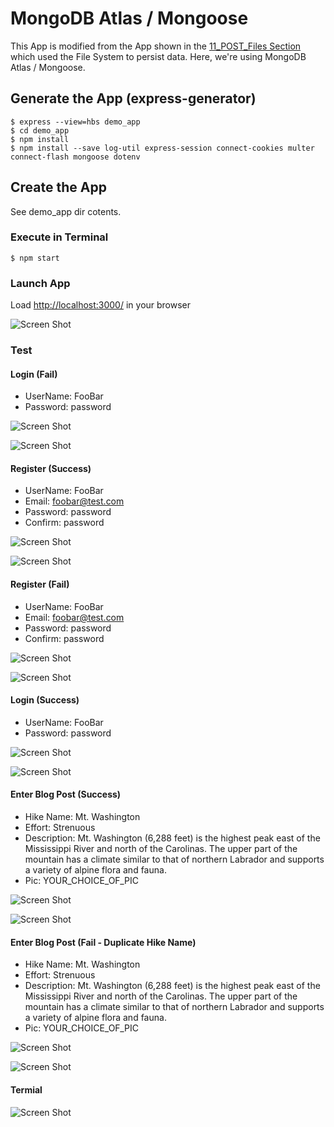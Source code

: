 # MongoDB Atlas / Mongoose
This App is modified from the App shown in the [11_POST_Files Section](https://github.com/RobertFrenette/E-31_Spring_2018/tree/master/11_POST_Files) which used the File System to persist data. Here, we're using MongoDB Atlas / Mongoose.


## Generate the App (express-generator)
```
$ express --view=hbs demo_app
$ cd demo_app
$ npm install
$ npm install --save log-util express-session connect-cookies multer connect-flash mongoose dotenv
```
## Create the App 

See demo_app dir cotents.

### Execute in Terminal
```
$ npm start
```

### Launch App
Load [http://localhost:3000/](http://localhost:3000/) in your browser

![Screen Shot](img/img1.png?raw=true "Screen Shot")

### Test

#### Login (Fail)
+ UserName: FooBar
+ Password: password

![Screen Shot](img/screen_shot_1.png?raw=true "Screen Shot")

![Screen Shot](img/screen_shot_2.png?raw=true "Screen Shot")


#### Register (Success)
+ UserName: FooBar
+ Email: foobar@test.com
+ Password: password
+ Confirm: password

![Screen Shot](img/screen_shot_3.png?raw=true "Screen Shot")

![Screen Shot](img/screen_shot_4.png?raw=true "Screen Shot")


#### Register (Fail)
+ UserName: FooBar
+ Email: foobar@test.com
+ Password: password
+ Confirm: password

![Screen Shot](img/screen_shot_5.png?raw=true "Screen Shot")

![Screen Shot](img/screen_shot_6.png?raw=true "Screen Shot")

#### Login (Success)
+ UserName: FooBar
+ Password: password

![Screen Shot](img/screen_shot_7.png?raw=true "Screen Shot")

![Screen Shot](img/screen_shot_8.png?raw=true "Screen Shot")


#### Enter Blog Post (Success)
+ Hike Name: Mt. Washington
+ Effort: Strenuous
+ Description: Mt. Washington (6,288 feet) is the highest peak east of the Mississippi River and north of the Carolinas. The upper part of the mountain has a climate similar to that of northern Labrador and supports a variety of alpine flora and fauna.
+ Pic: YOUR_CHOICE_OF_PIC

![Screen Shot](img/screen_shot_9.png?raw=true "Screen Shot")

![Screen Shot](img/screen_shot_10.png?raw=true "Screen Shot")


#### Enter Blog Post (Fail - Duplicate Hike Name)
+ Hike Name: Mt. Washington
+ Effort: Strenuous
+ Description: Mt. Washington (6,288 feet) is the highest peak east of the Mississippi River and north of the Carolinas. The upper part of the mountain has a climate similar to that of northern Labrador and supports a variety of alpine flora and fauna.
+ Pic: YOUR_CHOICE_OF_PIC

![Screen Shot](img/screen_shot_11.png?raw=true "Screen Shot")

![Screen Shot](img/screen_shot_12.png?raw=true "Screen Shot")


#### Termial

![Screen Shot](img/screen_shot_13.png?raw=true "Screen Shot")
